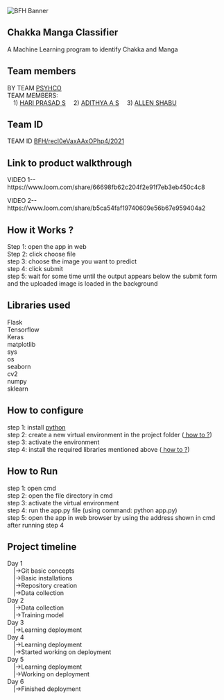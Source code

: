 ![BFH Banner](https://trello-attachments.s3.amazonaws.com/542e9c6316504d5797afbfb9/542e9c6316504d5797afbfc1/39dee8d993841943b5723510ce663233/Frame_19.png)

## Chakka Manga Classifier
A Machine Learning program to identify Chakka and Manga<br>

## Team members
<p>BY TEAM <a href="#" target="_blank">PSYHCO</a><br>
TEAM MEMBERS: <br>
&emsp;1) <a href="https://github.com/HARIPRADSAD392/jackma">HARI PRASAD S</a>
&emsp;2) <a href="https://github.com/HARIPRADSAD392/jackma">ADITHYA A S</a>
&emsp;3) <a href="https://github.com/HARIPRADSAD392/jackma">ALLEN SHABU</a></p>

## Team ID
<p>TEAM ID <a href="#" target="_blank">BFH/recI0eVaxAAxOPhp4/2021</a><br></p>

## Link to product walkthrough
<p>VIDEO 1--https://www.loom.com/share/66698fb62c204f2e91f7eb3eb450c4c8 <br></p>
<p>VIDEO 2--https://www.loom.com/share/b5ca54faf19740609e56b67e959404a2 <br></p>

## How it Works ?
<p>
Step 1: open the app in web<br>
Step 2: click choose file<br>
step 3: choose the image you want to predict<br>
step 4: click submit<br>
step 5: wait for some time until the output appears below the submit form and the uploaded image is loaded in the background<br>
</p>

## Libraries used
<p>
Flask<br>
Tensorflow<br>
Keras<br>
matplotlib<br>
sys<br>
os<br>
seaborn<br>
cv2<br>
numpy<br>
sklearn<br>
</p>

## How to configure
<p>
step 1: install <a href="https://www.python.org/"> python </a><br>
step 2: create a new virtual environment in the project folder (<a href="https://www.liquidweb.com/kb/how-to-setup-a-python-virtual-environment-on-windows-10/"> how to ?</a>)<br>
step 3: activate the environment <br>
step 4: install the required libraries mentioned above (<a href="https://packaging.python.org/tutorials/installing-packages/#use-pip-for-installing"> how to ?</a>)<br>
</p>

## How to Run
<p>
step 1: open cmd<br>
step 2: open the file directory in cmd<br>
step 3: activate the virtual environment<br>
step 4: run the app.py file (using command: python app.py)<br>
step 5: open the app in web browser by using the address shown in cmd after running step 4<br>
</p>

## Project timeline
Day 1<br>
&emsp;|->Git basic concepts <br>
&emsp;|->Basic installations<br>
&emsp;|->Repository creation<br>
&emsp;|->Data collection<br>
Day 2<br>
&emsp;|->Data collection<br>
&emsp;|->Training model<br>
Day 3<br>
&emsp;|->Learning deployment<br>
Day 4<br>
&emsp;|->Learning deployment<br>
&emsp;|->Started working on deployment<br>
Day 5<br>
&emsp;|->Learning deployment<br>
&emsp;|->Working on deployment<br>
Day 6<br>
&emsp;|->Finished deployment<br>
